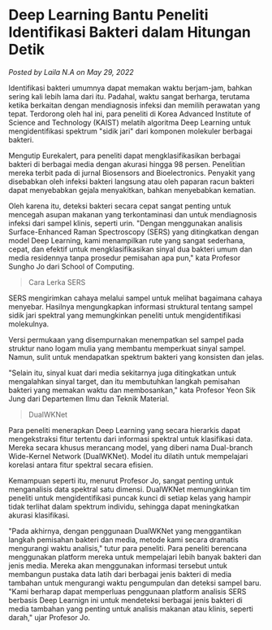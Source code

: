 # Deep Learning Bantu Peneliti Identifikasi Bakteri dalam Hitungan Detik
_Posted by Laila N.A on May 29, 2022_

Identifikasi bakteri umumnya dapat memakan waktu berjam-jam, bahkan sering kali lebih lama dari itu. Padahal, waktu sangat berharga, terutama ketika berkaitan dengan mendiagnosis infeksi dan memilih perawatan yang tepat. Terdorong oleh hal ini, para peneliti di Korea Advanced Institute of Science and Technology (KAIST) melatih algoritma Deep Learning untuk mengidentifikasi spektrum "sidik jari" dari komponen molekuler berbagai bakteri.

Mengutip Eurekalert, para peneliti dapat mengklasifikasikan berbagai bakteri di berbagai media dengan akurasi hingga 98 persen. Penelitian mereka terbit pada di jurnal Biosensors and Bioelectronics. Penyakit yang disebabkan oleh infeksi bakteri langsung atau oleh paparan racun bakteri dapat menyebabkan gejala menyakitkan, bahkan menyebabkan kematian.

Oleh karena itu, deteksi bakteri secara cepat sangat penting untuk mencegah asupan makanan yang terkontaminasi dan untuk mendiagnosis infeksi dari sampel klinis, seperti urin. "Dengan menggunakan analisis Surface-Enhanced Raman Spectroscopy (SERS) yang ditingkatkan dengan model Deep Learning, kami menampilkan rute yang sangat sederhana, cepat, dan efektif untuk mengklasifikasikan sinyal dua bakteri umum dan media residennya tanpa prosedur pemisahan apa pun," kata Profesor Sungho Jo dari School of Computing.

> Cara Lerka SERS

SERS mengirimkan cahaya melalui sampel untuk melihat bagaimana cahaya menyebar. Hasilnya mengungkapkan informasi struktural tentang sampel sidik jari spektral yang memungkinkan peneliti untuk mengidentifikasi molekulnya.

Versi permukaan yang disempurnakan menempatkan sel sampel pada struktur nano logam mulia yang membantu memperkuat sinyal sampel. Namun, sulit untuk mendapatkan spektrum bakteri yang konsisten dan jelas.

"Selain itu, sinyal kuat dari media sekitarnya juga ditingkatkan untuk mengalahkan sinyal target, dan itu membutuhkan langkah pemisahan bakteri yang memakan waktu dan membosankan," kata Profesor Yeon Sik Jung dari Departemen Ilmu dan Teknik Material.

> DualWKNet

Para peneliti menerapkan Deep Learning yang secara hierarkis dapat mengekstraksi fitur tertentu dari informasi spektral untuk klasifikasi data. Mereka secara khusus merancang model, yang diberi nama Dual-branch Wide-Kernel Network (DualWKNet). Model itu dilatih untuk mempelajari korelasi antara fitur spektral secara efisien.

Kemampuan seperti itu, menurut Profesor Jo, sangat penting untuk menganalisis data spektral satu dimensi. DualWKNet memungkinkan tim peneliti untuk mengidentifikasi puncak kunci di setiap kelas yang hampir tidak terlihat dalam spektrum individu, sehingga dapat meningkatkan akurasi klasifikasi.

"Pada akhirnya, dengan penggunaan DualWKNet yang menggantikan langkah pemisahan bakteri dan media, metode kami secara dramatis mengurangi waktu analisis," tutur para peneliti. Para peneliti berencana menggunakan platform mereka untuk mempelajari lebih banyak bakteri dan jenis media. Mereka akan menggunakan informasi tersebut untuk membangun pustaka data latih dari berbagai jenis bakteri di media tambahan untuk mengurangi waktu pengumpulan dan deteksi sampel baru. "Kami berharap dapat memperluas penggunaan platform analisis SERS berbasis Deep Learnign ini untuk mendeteksi berbagai jenis bakteri di media tambahan yang penting untuk analisis makanan atau klinis, seperti darah," ujar Profesor Jo.
